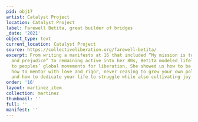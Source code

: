 ```yaml
---
pid: obj17
artist: Catalyst Project
location: Catalyst Project
label: Farewell Betita, great builder of bridges
_date: '2021'
object_type: text
current_location: Catalyst Project
source: https://collectiveliberation.org/farewell-betita/
excerpt: From writing a manifesto at 16 that included “My mission is to destroy hatred
  and prejudice” to remaining active into her 80s, Betita modeled lifelong commitment
  to peoples’ global movements for liberation. She showed us how to be a scholar-organizer;
  how to mentor with love and rigor, never ceasing to grow your own politics and understanding;
  and how to dedicate your life to struggle while also cultivating joy and hilarity.
order: '16'
layout: martinez_item
collection: martinez
thumbnail: ''
full: ''
manifest: ''
---
```

